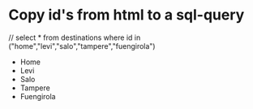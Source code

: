 # Copy id's from html to a sql-query

// select \* from destinations where id in ("home","levi","salo","tampere","fuengirola")

<ul>
    <li id="home">Home</li>
    <li id="levi">Levi</li>
    <li id="salo">Salo</li>
    <li id="tampere">Tampere</li>
    <li id="fuengirola">Fuengirola</li>
</ul>
